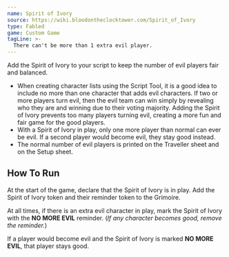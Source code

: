 ```yaml
---
name: Spirit of Ivory
source: https://wiki.bloodontheclocktower.com/Spirit_of_Ivory
type: Fabled
game: Custom Game
tagLine: >-
  There can't be more than 1 extra evil player.
---
```


Add the Spirit of Ivory to your script to keep the number of evil
players fair and balanced.

- When creating character lists using the Script Tool, it is a good idea
  to include no more than one character that adds evil characters. If
  two or more players turn evil, then the evil team can win simply by
  revealing who they are and winning due to their voting majority.
  Adding the Spirit of Ivory prevents too many players turning evil,
  creating a more fun and fair game for the good players.
- With a Spirit of Ivory in play, only one more player than normal can
  ever be evil. If a second player would become evil, they stay good
  instead.
- The normal number of evil players is printed on the Traveller sheet
  and on the Setup sheet.

## How To Run

At the start of the game, declare that the Spirit of Ivory is in play.
Add the Spirit of Ivory token and their reminder token to the Grimoire.

At all times, if there is an extra evil character in play, mark the
Spirit of Ivory with the **NO MORE EVIL** reminder. (_If any character
becomes good, remove the reminder._)

If a player would become evil and the Spirit of Ivory is marked **NO
MORE EVIL**, that player stays good.
